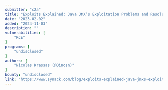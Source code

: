 ```yaml
---
submitter: "c2a"
title: "Exploits Explained: Java JMX’s Exploitation Problems and Resolutions"
date: "2023-02-02"
added: "2024-11-03"
description: ""
vulnerabilities: [
    "RCE"
]
programs: [
    "undisclosed"
]
authors: [
    "Nicolas Krassas (@Dinosn)"
]
bounty: "undisclosed"
link: "https://www.synack.com/blog/exploits-explained-java-jmxs-exploitation-problems-and-resolutions/"
---
```




